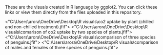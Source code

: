 These are the visuals created in R language by ggplot2. You can click these links or view them directly from the files uploaded in this repository.

<"C:\Users\arora\OneDrive\Desktop\R visuals\co2 uptake by plant (chilled and non-chilled treatment).jfif">
<"C:\Users\arora\OneDrive\Desktop\R visuals\comarison of co2 uptake by two species of plants.jfif">
<"C:\Users\arora\OneDrive\Desktop\R visuals\comparison of three species of penguins.jfif">
<"C:\Users\arora\OneDrive\Desktop\R visuals\comparison of males and females of three species of penguins.jfif">



